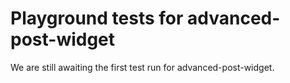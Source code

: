 # Playground tests for advanced-post-widget
We are still awaiting the first test run for advanced-post-widget.
